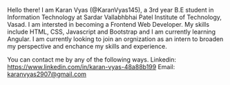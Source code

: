 Hello there! I am Karan Vyas (@KaranVyas145), a 3rd year B.E student in Information Technology at Sardar Vallabhbhai Patel Institute of Technology, Vasad. I am intersted in becoming a Frontend Web Developer. My skills include HTML, CSS, Javascript and Bootstrap and I am currently learning Angular. I am currently looking to join an orgnization as an intern to broaden my perspective and enchance my skills and experience. 

You can contact me by any of the following ways.
Linkedin: https://www.linkedin.com/in/karan-vyas-48a88b199
Email: karanvyas2907@gmail.com
